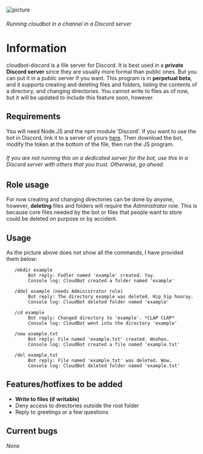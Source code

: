 #
![picture](https://ajskateboarder.github.io/assets/screenshot1.jpg)

###### Running cloudbot in a channel in a Discord server
# Information

cloudbot-discord is a file server for Discord. It is best used in a __private Discord server__ since they are usually more formal than public ones. But you can put it in a public server if you want. This program is in __perpetual beta__, and it supports creating and deleting files and folders, listing the contents of a directory, and changing directories. You cannot write to files as of now, but it will be updated to include this feature soon, however.

## Requirements

You will need Node.JS and the npm module 'Discord'. If you want to use the bot in Discord, link it to a server of yours [here](https://discord.com/api/oauth2/authorize?client_id=835841382882738216&scope=bot&permissions=68608). Then download the bot, modify the token at the bottom of the file, then run the JS program.

###### If you are not running this on a dedicated server for the bot, use this in a Discord server with others that you trust. Otherwise, go ahead.

## Role usage

For now creating and changing directories can be done by anyone, however, __deleting__ files and folders will require the *Administrator* role. This is because core files needed by the bot or files that people want to store could be deleted on purpose or by accident.

## Usage

As the picture above does not show all the commands, I have provided them below:

       /mkdir example
            Bot reply: Fodler named 'example' created. Yay.
            Console log: CloudBot created a folder named 'example'
       
       /ddel example (needs Administrator role)
            Bot reply: The directory example was deleted. Hip hip hooray.
            Console log: CloudBot deleted folder named 'example'
       
       /cd example
            Bot reply: Changed directory to 'example'. *CLAP CLAP*
            Console log: CloudBot went into the directory 'example'
            
       /new example.txt
            Bot reply: File named 'example.txt' created. Woohoo.
            Console log: CloudBot created a file named 'example.txt'
            
       /del example.txt
            Bot reply: File named 'example.txt' was deleted. Wow.
            Console log: CloudBot deleted folder named 'example.txt'
            
## Features/hotfixes to be added

- __Write to files (if writable)__
- Deny access to directories outside the root folder
- Reply to greetings or a few questions

## Current bugs

*None*

